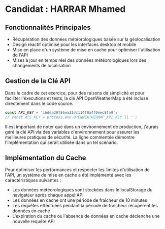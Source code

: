 # Candidat : HARRAR Mhamed

## Fonctionnalités Principales
- Récupération des données météorologiques basée sur la géolocalisation
- Design réactif optimisé pour les interfaces desktop et mobile
- Mise en place d'un système de mise en cache pour optimiser l'utilisation de l'API
- Mises à jour en temps réel des données météorologiques lors des changements de localisation

## Gestion de la Clé API
Dans le cadre de cet exercice, pour des raisons de simplicité et pour faciliter l'éxecutions et tests, la clé API OpenWeatherMap a été incluse directement dans le code source.
```javascript
const API_KEY = 'c6dea39f86ea31dc114f0a4f0eec8fa9';
// const API_KEY = process.env.OPENWEATHERMAP_API_KEY || '';
```

Il est important de noter que dans un environnement de production, j'aurais géré la clé API via des variables d'environnement pour assurer les meilleures pratiques de sécurité. La ligne commentée démontre l'implémentation qui serait utilisée dans un tel scénario.

## Implémentation du Cache
Pour optimiser les performances et respecter les limites d'utilisation de l'API, un système de mise en cache a été implémenté avec les caractéristiques suivantes :

- Les données météorologiques sont stockées dans le localStorage du navigateur après chaque appel API
- Les données en cache ont une période de fraîcheur de 10 minutes
- Les requêtes effectuées pendant la période de fraîcheur récupèrent les données en cache
- L'expiration du cache ou l'absence de données en cache déclenche une nouvelle requête API